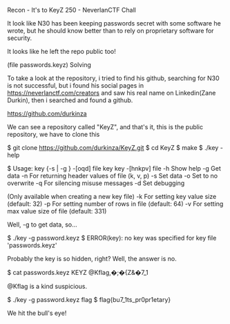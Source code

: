 Recon - It's to KeyZ 250 - NeverlanCTF
Chall

It look like N30 has been keeping passwords secret with some software he wrote, but he should know better than to rely on proprietary software for security.

It looks like he left the repo public too!

(file passwords.keyz)
Solving

To take a look at the repository, i tried to find his github, searching for N30 is not successful, but i found his social pages in https://neverlanctf.com/creators and saw his real name on Linkedin(Zane Durkin), then i searched and found a github.

https://github.com/durkinza

We can see a repository called "KeyZ", and that's it, this is the public repository, we have to clone this

$ git clone https://github.com/durkinza/KeyZ.git
$ cd KeyZ
$ make
$ ./key -help

$ Usage: key {-s | -g } -[oqd] file key
   key -[hnkpv] file
-h		Show help
-g		Get data
-n		For returning header values of file (k, v, p)
-s		Set data
-o		Set to no overwrite
-q		For silencing misuse messages
-d		Set debugging

(Only available when creating a new key file)
-k		For setting key value size (default: 32)
-p		For setting number of rows in file (default: 64)
-v		For setting max value size of file (default: 331)

Well, -g to get data, so...

$ ./key -g password.keyz
$ ERROR(key): no key was specified for key file 'passwords.keyz'

Probably the key is so hidden, right? Well, the answer is no.

$ cat passwords.keyz
KEYZ @Kflag,�;�{Z&�7_1

@Kflag is a kind suspicious.

$ ./key -g password.keyz flag
$ flag{bu7_1ts_pr0pr1etary}

We hit the bull's eye!
